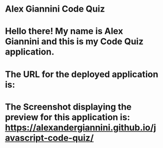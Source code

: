 # Alex Giannini Code Quiz

# Hello there! My name is Alex Giannini and this is my Code Quiz application. 

# The URL for the deployed application is:

# The Screenshot displaying the preview for this application is: https://alexandergiannini.github.io/javascript-code-quiz/